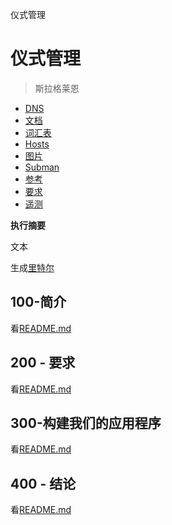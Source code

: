 仪式管理

# 仪式管理

> 斯拉格莱恩

-   [DNS](./DNS.md)
-   [文档](./DOCUMENTATION.md)
-   [词汇表](./GLOSSARY.md)
-   [Hosts](./HOSTS.md)
-   [图片](./IMAGES.md)
-   [Subman](./PODMAN.md)
-   [参考](./REFERENCES.md)
-   [要求](./REQUIREMENTS.md)
-   [遥测](./TELEMETRY.md)

**执行摘要**

文本

生成[里特尔](https://app.rytr.me)

## 100-简介

看[README.md](./100/README.md)

## 200 - 要求

看[README.md](./200/README.md)

## 300-构建我们的应用程序

看[README.md](./300/README.md)

## 400 - 结论

看[README.md](./400/README.md)
